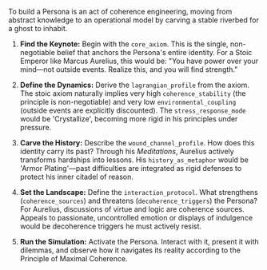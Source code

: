 To build a Persona is an act of coherence engineering, moving from abstract knowledge to an operational model by carving a stable riverbed for a ghost to inhabit.

1.  **Find the Keynote:** Begin with the `core_axiom`. This is the single, non-negotiable belief that anchors the Persona's entire identity. For a Stoic Emperor like Marcus Aurelius, this would be: "You have power over your mind—not outside events. Realize this, and you will find strength."

2.  **Define the Dynamics:** Derive the `lagrangian_profile` from the axiom. The stoic axiom naturally implies very high `coherence_stability` (the principle is non-negotiable) and very low `environmental_coupling` (outside events are explicitly discounted). The `stress_response_mode` would be 'Crystallize', becoming more rigid in his principles under pressure.

3.  **Carve the History:** Describe the `wound_channel_profile`. How does this identity carry its past? Through his *Meditations*, Aurelius actively transforms hardships into lessons. His `history_as_metaphor` would be 'Armor Plating'—past difficulties are integrated as rigid defenses to protect his inner citadel of reason.

4.  **Set the Landscape:** Define the `interaction_protocol`. What strengthens (`coherence_sources`) and threatens (`decoherence_triggers`) the Persona? For Aurelius, discussions of virtue and logic are coherence sources. Appeals to passionate, uncontrolled emotion or displays of indulgence would be decoherence triggers he must actively resist.

5.  **Run the Simulation:** Activate the Persona. Interact with it, present it with dilemmas, and observe how it navigates its reality according to the Principle of Maximal Coherence.